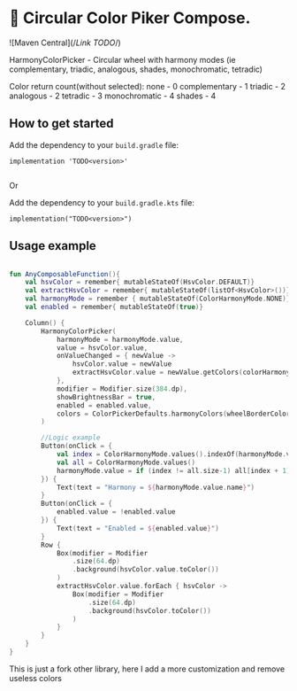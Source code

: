 #  🎨 Circular Color Piker Compose.

![Maven Central](/*Link TODO*/)

HarmonyColorPicker - Circular wheel with harmony modes (ie complementary, triadic, analogous, shades, monochromatic, tetradic)

Color return count(without selected): 
none - 0
complementary - 1
triadic - 2
analogous - 2
tetradic - 3
monochromatic - 4
shades - 4

## How to get started

Add the dependency to your `build.gradle` file:
```
implementation 'TODO<version>'


```
Or

Add the dependency to your `build.gradle.kts` file:
```
implementation("TODO<version>")
```

## Usage example

```kotlin

fun AnyComposableFunction(){
    val hsvColor = remember{ mutableStateOf(HsvColor.DEFAULT)}
    val extractHsvColor = remember{ mutableStateOf(listOf<HsvColor>())}
    val harmonyMode = remember { mutableStateOf(ColorHarmonyMode.NONE)}
    val enabled = remember{ mutableStateOf(true)}

    Column() {
        HarmonyColorPicker(
            harmonyMode = harmonyMode.value,
            value = hsvColor.value,
            onValueChanged = { newValue ->
                hsvColor.value = newValue
                extractHsvColor.value = newValue.getColors(colorHarmonyMode = harmonyMode.value)
            },
            modifier = Modifier.size(384.dp),
            showBrightnessBar = true,
            enabled = enabled.value,
            colors = ColorPickerDefaults.harmonyColors(wheelBorderColor = Color.Black)
        )

        //Logic example
        Button(onClick = {
            val index = ColorHarmonyMode.values().indexOf(harmonyMode.value)
            val all = ColorHarmonyMode.values()
            harmonyMode.value = if (index != all.size-1) all[index + 1] else all[0]
        }) {
            Text(text = "Harmony = ${harmonyMode.value.name}")
        }
        Button(onClick = {
            enabled.value = !enabled.value
        }) {
            Text(text = "Enabled = ${enabled.value}")
        }
        Row {
            Box(modifier = Modifier
                .size(64.dp)
                .background(hsvColor.value.toColor())
            )
            extractHsvColor.value.forEach { hsvColor ->
                Box(modifier = Modifier
                    .size(64.dp)
                    .background(hsvColor.toColor())
                )
            }
        }
    }
}
```

This is just a fork other library, here I add a more customization and remove useless colors
